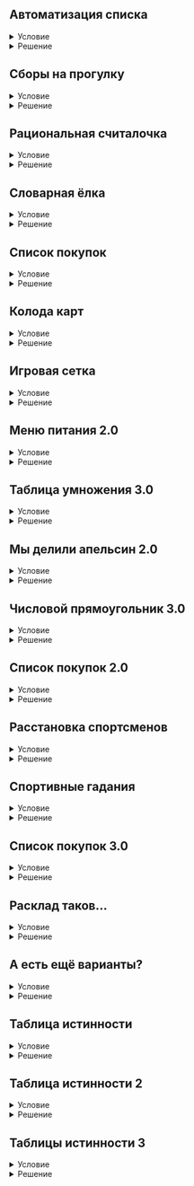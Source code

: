 ## Автоматизация списка

<details>
  <summary>Условие</summary>
  Многим весьма часто приходится вести списки продуктов, дел и так далее.

  Напишите программу, которая преобразует введённую строку в нумерованный список.
  
  ### Формат ввода
  Вводится одна строка.
  
  ### Формат вывода
  Требуется вывести нумерованный список, составленный из её слов.


</details>

<details>
  <summary>Решение</summary>

  ```python
  for index, value in enumerate(text := input().split(), 1):
      print(f'{index}. {value}')
  ```

</details>

## Сборы на прогулку

<details>
  <summary>Условие</summary>
  Воспитатель в детском саду устал тратить время, чтобы построить детей по парам.

  Он договорился с детьми, чтобы те делились на две, по возможности равные, группы.
  
  Напишите программу, которая по списку двух шеренг составляет пары детей.
  
  ### Формат ввода
  Вводится две строки с именами детей, записанными через запятую и пробел.
  
  ### Формат вывода
  Требуется вывести список пар, которые можно составить, если последовательно брать из каждой шеренги по одному ребёнку.
  Имена в парах выводить через дефис окружённый пробелами.
  
  ### Примечание
  В одной из групп может быть на одного ребенка больше, чем в другой.
  Этот ребёнок при формировании пар не учитывается и идёт в паре с воспитателем.


</details>

<details>
  <summary>Решение</summary>

  ```python
  pairs = list(zip(text := input().split(","), text_2 := input().split(",")))
  for value in pairs:
      print(f'{value[0]} - {value[1].lstrip(" ")}'.lstrip(" "))

  ```

</details>

## Рациональная считалочка

<details>
  <summary>Условие</summary>
  Напишите программу, которая производит счёт по заданным параметрам.

  ### Формат ввода
  В одну строку через пробел вводятся 3 рациональных числа — начало счета, конец и шаг.
  
  ### Формат вывода
  Последовательность чисел с заданными параметрами.


</details>

<details>
  <summary>Решение</summary>

  ```python
  from itertools import count

  start, end, step = [float(i) for i in input().split()]
  for value in count(start, step):
      if value <= end:
          print(f'{value:.2f}')
      else:
          break

  ```

</details>

## Словарная ёлка

<details>
  <summary>Условие</summary>
  Напишите программу, которая преобразует строку слов в ёлку как показано в примере.

  ### Формат ввода
  В одну строку через пробел вводятся слова разделенные пробелом.
  
  ### Формат вывода
  Несколько строк. В каждой следующей строке на одно слово больше.
  
  ### Примечание
  accumulate «складывает» не только числа.


</details>

<details>
  <summary>Решение</summary>

  ```python
  from itertools import accumulate
  text = input().replace(" ", " ,").split(",")
  for value in accumulate(text):
      print(f'{value}')
  ```

</details>

## Список покупок

<details>
  <summary>Условие</summary>
  Поход в магазин часто вызывает проблемы. Если не подготовить список, можно уйти в магазин за хлебом, а вернуться с десятком пакетов. Напишите программу, которая собирает пожелания семьи (мамы, папы и дочки) в единый список.

  ### Формат ввода
  В трёх строках записаны желаемые продукты (через запятую и пробел).
  
  ### Формат вывода
  Отсортированный по алфавиту список продуктов с нумерацией.
  
  ### Примечание
  Помните, что итераторы можно применять к другим итераторам.


</details>

<details>
  <summary>Решение</summary>

  ```python
  text = input().split(", ")
  for i in range(2):
      for word in input().split(", "):
          text.append(word)
  
  for index, value in enumerate(sorted(text), 1):
      print(f'{index}. {value}')
  ```

</details>

## Колода карт

<details>
  <summary>Условие</summary>
  Сгенерируйте и выведите на экран колоду игральных карт без одной из мастей: три масти от двойки до туза. Масть, которая должна быть выброшена, вводится пользователем. Используйте итератор product для того, чтобы скомбинировать масти и номиналы.

  Названия карт должны быть в формате «номинал масть». Например: «2 пик», «10 треф», «валет бубен», «дама червей».
  Порядок мастей имеет значение.
  
  ### Формат ввода
  Название масти, которая должна быть выброшена, передаётся в том же падеже, в котором она выводится на экран: «пик», «треф», «бубен» и «червей».
  
  ### Формат вывода
  Список карт в колоде по увеличению номинала, затем масти (как в преферансе).


</details>

<details>
  <summary>Решение</summary>

  ```python
  from itertools import product

  cards = [2, 3, 4, 5, 6, 7, 8, 9, 10, "валет", "дама", "король", "туз"]
  masti = ["пик", "треф", "бубен", "червей"]
  masti.pop(masti.index(text := input()))
  for value in list(product(cards, masti)):
      print(f'{value[0]} {value[1]}')
  ```

</details>

## Игровая сетка

<details>
  <summary>Условие</summary>
  Ребята в классе решили устроить чемпионат по шашкам. К сожалению, количество учеников не является степенью двойки и поэтому классическую турнирную сетку создать сложно. Для выявления фаворитов ребята договорились сыграть по принципу «каждый с каждым». Продумайте программу, которая составляет список необходимых игр.

  ### Формат ввода
  В первой строке записано число учеников (N). 
  В каждой из последующих N строк записано одно имя.
  
  ### Формат вывода
  Список игр в формате:
  <Игрок 1> - <Игрок 2>
  
  Порядок игр не имеет значения.


</details>

<details>
  <summary>Решение</summary>

  ```python
  from itertools import combinations

  text = list(input() for i in range(int(input())))
  for value in list(combinations(text, 2)):
      print(f'{value[0]} - {value[1]}')

  ```

</details>

## Меню питания 2.0

<details>
  <summary>Условие</summary>
  В детском саду ежедневно подают новую кашу на завтрак.

  Напишите программу, которая строит расписание каш на ближайшие дни.
  
  ### Формат ввода
  Вводится натуральное число M — количество каш в меню. В каждой из последующих M строк записано одно название каши. В конце передается натуральное число N — количество дней.
  
  ### Формат вывода
  Вывести список каш в порядке подачи.
  
  ### Примечание
  Советуем изучить документацию на функцию itertools.islice, которая реализует срезы на основе итераторов.


</details>

<details>
  <summary>Решение</summary>

  ```python
  from itertools import islice

  n = int(input())
  text = list(input() for i in range(n))
  m = int(input())
  for i in range(m // n + 1):
      for j in range(n):
          text.append(text[j])
  for word in list(islice(text, None, m)):
      print(word)
  ```

</details>

## Таблица умножения 3.0

<details>
  <summary>Условие</summary>
  Местная фабрика канцелярских товаров заказала программу, которая генерирует таблицы умножения. 
  Давайте поможем производителю.
  
  ### Формат ввода
  Вводится одно натуральное число — требуемый размер таблицы.
  
  ### Формат вывода
  Таблица умножения заданного размера.
  
  ### Примечание
  itertools.product отличный способ, чтобы избавиться от вложенных циклов.


</details>

<details>
  <summary>Решение</summary>

  ```python
  from itertools import product, islice

  size = int(input())
  
  nums = range(1, size + 1)
  
  table = [x * y for x, y in product(nums, repeat=2)]
  
  for row in range(size):
      print(*islice(table, row * size, (row + 1) * size))
  ```

</details>

## Мы делили апельсин 2.0

<details>
  <summary>Условие</summary>
  Аня, Боря и Вова решили съесть апельсин. 
  Подскажите ребятам, как им его разделить.
  
  Разработайте программу, которая выводит все возможные способы разделки апельсина.
  
  ### Формат ввода
  В единственной строке записано количество долек апельсина (N).
  
  ### Формат вывода
  Таблица вариантов разделения апельсина.
  
  ### Примечания
  Каждому ребёнку должна достаться хотя бы одна долька апельсина. 
  Ни одной дольки не должно остаться. 
  Выводить варианты в порядке увеличения количества долек у Ани, следом Бори и затем Вовы. 
  Для удобства сведите задачу к разделению долек между двумя ребятами, а третьему отдайте остатки.


</details>

<details>
  <summary>Решение</summary>

  ```python
  from itertools import product

  num = int(input())
  nums = range(1, num - 1)
  table = list(product(nums, repeat=3))
  
  print('А Б В')
  for i in range(len(table)):
      if sum(table[i]) == num:
          print(*table[i])
  ```

</details>

## Числовой прямоугольник 3.0

<details>
  <summary>Условие</summary>
  Ребята в детском саду вновь учатся считать, и воспитательница решила сделать так, чтобы им было проще освоить новый навык. Для этого она хочет оформить список изучаемых чисел особым образом. 
  Дети справляются весьма быстро, поэтому ей требуется программа, которая способна строить числовые прямоугольники. Напишите программу, которая строит числовой прямоугольник требуемого размера.
  
  ### Формат ввода
  В первой строке записано число N — высота числового прямоугольника. 
  Во второй строке указано число M — ширина числового прямоугольника.
  
  ### Формат вывода
  Нужно вывести сформированный числовой прямоугольник требуемого размера.
  Чтобы прямоугольник был красивым, каждый его столбец должен быть одинаковой ширины.
  
  ### Примечание
  itertools.product прекрасно подходит, чтобы избавиться от вложенных циклов.


</details>

<details>
  <summary>Решение</summary>

  ```python
  from itertools import product

  x = int(input())
  y = int(input())
  
  ln = len(str(x * y))
  
  for i, j in product(range(1, x + 1), range(1, y + 1)):
      print(f'{((i - 1) * y + j):>{ln}}', end=' ')
      if j == y:
          print()
  ```

</details>

## Список покупок 2.0

<details>
  <summary>Условие</summary>
  Давайте вновь поможем человеку с покупками. Разработайте программу, которая собирает пожелания семьи в единый список.

  ### Формат ввода
  В первой строке задано натуральное число N — количество членов семьи. В следующих N строках записаны желаемые продукты (через запятую и пробел).
  
  ### Формат вывода
  Отсортированный по алфавиту список продуктов с нумерацией.
  
  ### Примечание
  Помните, что итераторы можно хранить в списке, а его можно распаковать в любую функцию.


</details>

<details>
  <summary>Решение</summary>

  ```python
  string = []

  for i in range(int(input())):
      string.extend(input().split(', '))
  
  lst = enumerate(sorted(string), 1)
  
  print('\n'.join([f'{num}. {item}' for num, item in lst]))
  ```

</details>

## Расстановка спортсменов

<details>
  <summary>Условие</summary>
  Расстановка спортсменов на старте — сложная задача. Однако при помощи итераторов она решается за пару строк. Напишите программу, которая выводит список возможных расстановок спортсменов на старте.

  ### Формат ввода
  В первой строке задано натуральное число N — количество спортсменов. В следующих N строках записаны имена спортсменов.
  
  ### Формат вывода
  Отсортированный по алфавиту список расстановок. 
  Имена в каждой строке выводить через запятую и пробел.


</details>

<details>
  <summary>Решение</summary>

  ```python
  import itertools

  n = int(input())
  names = []
  for name in range(n):
      names.append(input())
  
  values = itertools.permutations(names)
  for value in sorted(values):
      temp = ', '.join(value)
      print(temp)
  ```

</details>

## Спортивные гадания

<details>
  <summary>Условие</summary>
  Хорошо, спортсмены расставлены на старте. Вот только угадать финалистов практически невозможно. Давайте напишем программу, которая выводит список возможных победителей.

  ### Формат ввода
  В первой строке задано натуральное число N — количество спортсменов. В следующих N строках записаны имена спортсменов.
  
  ### Формат вывода
  Отсортированный по алфавиту список вариантов. 
  Имена в каждой строке выводить через запятую и пробел.


</details>

<details>
  <summary>Решение</summary>

  ```python
  import itertools

  n = int(input())
  names = []
  for name in range(n):
      names.append(input())
  
  values = itertools.permutations(names, 3)
  for value in sorted(values):
      temp = ', '.join(value)
      print(temp)

  ```

</details>

## Список покупок 3.0

<details>
  <summary>Условие</summary>
  В этот раз семья договорилась о том, что в целях экономии бюджета, они будут совершать в день только три покупки. Напишите программу, которая готовит варианты списков покупок.

  ### Формат ввода
  В первой строке задано натуральное число N — количество членов семьи. В следующих N строках записаны желаемые продукты (через запятую и пробел).
  
  ### Формат вывода
  Варианты списков покупок в алфавитном порядке.


</details>

<details>
  <summary>Решение</summary>

  ```python
  import itertools

  n = int(input())
  to_buy = []
  for name in range(n):
      for i in input().split(", "):
          to_buy.append(i)
  
  values = itertools.permutations(to_buy, 3)
  for value in sorted(values):
      temp = ' '.join(value)
      print(temp)
  ```

</details>

## Расклад таков...

<details>
  <summary>Условие</summary>
  Виталий любит играть в карты. Он решил выяснить, какие есть вариации вытащить из колоды определённые тройки карт. Напишите программу, которая выводит список вариантов согласно требованиям.

  ### Формат ввода
  В первой строке записана масть, которая должна присутствовать в тройке. 
  Во второй строке записан достоинство, которого не должно быть в тройке.
  
  ### Формат вывода
  Выведите на экран первые 10 получившихся троек. 
  Карты в каждой комбинации должны быть отсортированы лексикографически (по строке названия карты). Карты комбинации выводятся через запятую с пробелом после неё. 
  Комбинации между собой также должны быть отсортированы в лексикографическом порядке по строке, представляющей комбинацию целиком.
  
  ### Примечание
  Обратите внимание: валет-дама-король-туз лексикографически упорядочены. Но «10 ...» лексикографически младше, чем «2 ...», а бубны младше, чем пики.
  
  Масти в именительном и родительном падежах:

  Именительный	Родительный
  буби	        бубен
  пики	        пик
  трефы	        треф
  черви      	  червей


</details>

<details>
  <summary>Решение</summary>

  ```python
  import itertools

  nomin = ["10", "2", "3", "4", "5", "6", "7", "8", "9", "валет", "дама", "король", "туз"]
  mast = ["бубен", "пик", "треф", "червей"]
  
  mast_names = {"буби": "бубен", "пики": "пик", "трефы": "треф", "черви": "червей"}
  
  needed_mast = mast_names[input()]
  nomin.remove(str(input()))
  
  deck = list(itertools.product(nomin, mast))
  deck_fixed = [' '.join(value) for value in deck]
  comb = list(itertools.permutations(deck_fixed, 3))
  m = 0
  for value in comb:
      if needed_mast in ", ".join(value):
          print(', '.join(value))
          m += 1
          if m == 10:
              break

  ```

</details>

## А есть ещё варианты?

<details>
  <summary>Условие</summary>
  А есть ещё варианты? 
  Давайте вновь поможем Виталию выяснить, какие вариации вытащить из колоды определённые тройки карт возможны. Напишите программу, которая выводит список вариантов согласно требованиям.
  
  ### Формат ввода
  В первой строке записана масть, которая должна присутствовать в тройке. Во второй строке записан достоинство, которого не должно быть в тройке. В третьей строке записан предыдущий вариант полученный Виталием.
  
  ### Формат вывода
  Выведите следующий вариант расклада.
  
  ### Примечание
  Обратите внимание: валет-дама-король-туз лексикографически упорядочены. Но «10 ...» лексикографически младше, чем «2 ...», а бубны младше, чем пики.
  
  Масти в именительном и родительном падежах:

  Именительный	Родительный
  буби	        бубен
  пики	        пик
  трефы	        треф
  черви      	  червей


</details>

<details>
  <summary>Решение</summary>

  ```python
  import itertools

  nomin = ["10", "2", "3", "4", "5", "6", "7", "8", "9", "валет", "дама", "король", "туз"]
  mast = ["бубен", "пик", "треф", "червей"]
  
  mast_names = {"буби": "бубен", "пики": "пик", "трефы": "треф", "черви": "червей"}
  
  needed_mast = mast_names[input()]
  nomin.remove(str(input()))
  
  deck = list(itertools.product(nomin, mast))
  deck_fixed = [' '.join(value) for value in deck]
  comb = list(itertools.combinations(deck_fixed, 3))
  comb_fixed = sorted([', '.join(sorted(value)) for value in comb])
  needed_comb = input()
  
  needed_index = comb_fixed.index(needed_comb) + 1
  for value in comb_fixed[needed_index:]:
      if needed_mast in value:
          print(value)
          break

  ```

</details>

## Таблица истинности

<details>
  <summary>Условие</summary>
  Вся современная электронно-вычислительная техника строится на Булевой алгебре, которая оперирует истинностью и ложностью высказываний. Любой язык программирования содержит логические операции (в Python это and, or, not).

  Чаще всего для работы со сложными высказываниями прибегают к методу под названием «Таблица истинности». 
  Суть метода проста — рассматриваются все возможные значения входных переменных и для них вычисляется результат.
  
  Разработайте программу, которая для введённого сложного логического высказывания строит таблицу истинности.
  
  ### Формат ввода
  Вводится логическое выражение от трех переменных (a, b, c) валидное для языка Python.
  
  ### Формат вывода
  Выведите таблицу истинности данного выражения.
  
  ### Примечание
  Для выполнения Python кода, записанного в строках, существуют две замечательные функции: exec и eval.


</details>

<details>
  <summary>Решение</summary>

  ```python
  import itertools

  f = input()
  
  oper = list(itertools.product((0, 1), repeat = 3))
  print(f'a b c f')
  for value in oper:
      a, b, c = [numb for numb in value]
      if eval(f) == 1:
          print(f'{a} {b} {c} 1')
      else:
          print(f'{a} {b} {c} 0')
  ```

</details>

## Таблица истинности 2

<details>
  <summary>Условие</summary>
  Продолжим работу с таблицами истинности. Продумайте программу, которая для введённого сложного логического высказывания строит таблицу истинности.

  ### Формат ввода
  Вводится логическое выражение от нескольких переменных валидное для языка Python.
  
  ### Формат вывода
  Выведите таблицу истинности данного выражения.
  
  ### Примечание
  В выражении все переменные заданы заглавными латинскими буквами. 
  Обратите внимание на параметры __globals и __locals у функции eval.


</details>

<details>
  <summary>Решение</summary>

  ```python
  import itertools

  letters = set()
  
  for letter in (F := input()):
      if letter.isupper():
          letters.add(letter)
  
  letters = sorted(letters)
  
  oper = list(itertools.product((0, 1), repeat=len(letters)))
  
  print(f'{" ".join(letters)} F')
  
  for value in oper:
      locals_for_eval = dict(zip(letters, value))
      if eval(F, locals_for_eval) == 1:
          print(f'{" ".join(str(x) for x in value)} 1')
      else:
          print(f'{" ".join(str(x) for x in value)} 0')

  ```

</details>

## Таблицы истинности 3

<details>
  <summary>Условие</summary>
  Продолжим работу с таблицами истинности. 
  К сожалению, некоторые из операций Булевой алгебры не реализованы в Python. 
  Самые частые не стандартные операции это: импликация, строгая дизъюнкция и эквивалентность.
  
  Обозначим их следующим образом:
  
  - импликация — ->;
  - строгая дизъюнкция — ^;
  - эквивалентность — ~.
    
  Напишите программу, которая для введённого сложного логического высказывания строит таблицу истинности.
  
  ### Формат ввода
  Вводится логическое выражение от нескольких переменных.
  
  Возможное содержание выражения:
  
  - Заглавная латинская буква — переменная;
  - not — отрицание;
  - and — конъюнкция;
  - or — дизъюнкция;
  - ^ — строгая дизъюнкция;
  - -> — импликация;
  - ~ — эквивалентность;
  - () — логические скобки.
  
  ### Формат вывода
  Выведите таблицу истинности данного выражения.
  
  ### Примечание
  Прежде, чем реализовывать новые операции, обратите внимание на их приоритет. 
  Рекомендуем воспользоваться знаниями полученными при решении задачи «Польский калькулятор».


</details>

<details>
  <summary>Решение</summary>

  ```python
  from itertools import product


  def string_transform(list_of_elements, dict_of_priority, locals_for_transform):
      while len(list_of_elements) != 1:
          list_of_elements_copy = list_of_elements
          for key_element, value_element in dict_of_priority.items():
              for element in list_of_elements:
                  if not element.isupper() and element in list_of_elements:
                      temp_index = list_of_elements.index(element)
                      if element == key_element:
                          if value_element == 0:
                              to_swap = f'not {list_of_elements[temp_index + 1]}'
                              temp_value = eval(to_swap, locals_for_transform)
                              list_of_elements_copy = " ".join(list_of_elements_copy).replace(to_swap, f'{temp_value}')
                              list_of_elements_copy = list_of_elements_copy.split(" ")
                              list_of_elements = list_of_elements_copy
                          elif value_element in (1, 2, 3, 4, 5):
                              to_swap = f'{list_of_elements[temp_index - 1]} {element} {list_of_elements[temp_index + 1]}'
                              temp_value = eval(to_swap, locals_for_transform)
                              list_of_elements_copy = " ".join(list_of_elements_copy).replace(to_swap, f'{temp_value}')
                              list_of_elements_copy = list_of_elements_copy.split(" ")
                              list_of_elements = list_of_elements_copy
  
      return list_of_elements
  
  
  operators = {'not': 'not', 'and': 'and', 'or': 'or',
               '^': '!=', '->': '<=', '~': '=='}
  
  priority = {'not': 0, 'and': 1, 'or': 2, '!=': 3, '<=': 4, '==': 5}
  
  expression = input().replace('(', '( ').replace(')', ' )').split(" ")
  
  letters = set()
  
  
  for letter in expression:
      if letter.isupper():
          letters.add(letter)
  
  
  letters = sorted(letters)
  
  zeros_and_ones = list(product((0, 1), repeat=len(letters)))
  
  print(f'{" ".join(letters)} F')
  
  for value in zeros_and_ones:
      expression_fixed = list()
      for letter in expression:
          if letter in operators:
              letter = operators[letter]
          expression_fixed.append(letter)
      locals_for_eval = dict(zip(letters, value))
      while " ".join(expression_fixed).find("(") != -1:
          left_bracket = 0
          right_bracket = 0
          count = 0
          for letter in expression_fixed:
              temp = expression_fixed.index(letter, count)
              if right_bracket == 0:
                  if letter == "(":
                      left_bracket = temp
                  elif letter == ")":
                      right_bracket = temp
                  count += 1
              else:
                  break
  
          to_eval = expression_fixed[left_bracket + 1:right_bracket]
  
          to_eval_copy = " ".join(string_transform(to_eval, priority, locals_for_eval))
  
          to_eval = " ".join(to_eval)
  
          expression_fixed = " ".join(expression_fixed).replace(f'( {to_eval} )', f'{to_eval_copy}')
          expression_fixed = expression_fixed.split(" ")
  
      F = eval(" ".join(string_transform(expression_fixed, priority, locals_for_eval)), locals_for_eval)
      print(f'{" ".join(str(x) for x in value)} {int(F)}')

  ```

</details>
